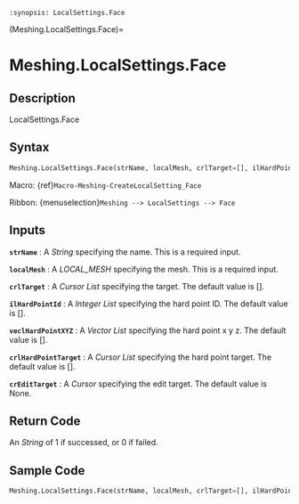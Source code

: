 ```{module} Meshing.LocalSettings.Face()
:synopsis: LocalSettings.Face
```

(Meshing.LocalSettings.Face)=

# Meshing.LocalSettings.Face

## Description

LocalSettings.Face

## Syntax

```python
Meshing.LocalSettings.Face(strName, localMesh, crlTarget=[], ilHardPointId=[], veclHardPointXYZ=[], crlHardPointTarget=[], crEditTarget=None)
```

Macro: {ref}`Macro-Meshing-CreateLocalSetting_Face`

Ribbon: {menuselection}`Meshing --> LocalSettings --> Face`

## Inputs

**`strName`**
: A _String_ specifying the name. This is a required input.

**`localMesh`**
: A _LOCAL_MESH_ specifying the mesh. This is a required input.

**`crlTarget`**
: A _Cursor List_ specifying the target. The default value is [].

**`ilHardPointId`**
: A _Integer List_ specifying the hard point ID. The default value is [].

**`veclHardPointXYZ`**
: A _Vector List_ specifying the hard point x y z. The default value is [].

**`crlHardPointTarget`**
: A _Cursor List_ specifying the hard point target. The default value is [].

**`crEditTarget`**
: A _Cursor_ specifying the edit target. The default value is None.

## Return Code

An _String_ of 1 if successed, or 0 if failed.

## Sample Code

```python
Meshing.LocalSettings.Face(strName, localMesh, crlTarget=[], ilHardPointId=[], veclHardPointXYZ=[], crlHardPointTarget=[], crEditTarget=None)
```
